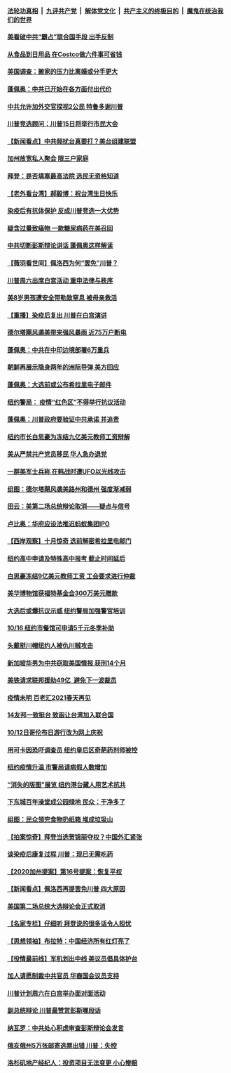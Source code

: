 ####  [法轮功真相](../../../../basic/blob/master/README.md?t=10111831) &nbsp;|&nbsp; [九评共产党](../../../../9ping.md/blob/master/README.md?t=10111831) &nbsp;|&nbsp; [解体党文化](../../../../jtdwh.md/blob/master/README.md?t=10111831)  &nbsp;|&nbsp; [共产主义的终极目的](../../../../gczydzjmd.md/blob/master/README.md?t=10111831) &nbsp;|&nbsp; [魔鬼在统治我们的世界](../../../../mgztzwmdsj.md/blob/master/README.md?t=10111831) 

#### [美看破中共“霸占”联合国手段 出手反制](../pages/nsc412/n12457674.md?t=10111831) 

#### [从食品到日用品 在Costco做六件事可省钱](../pages/nsc412/n12465933.md?t=10111831) 

#### [美国调查：搬家的压力比离婚或分手更大](../pages/nsc412/n12467896.md?t=10111831) 

#### [蓬佩奥：中共已开始在各方面付出代价](../pages/nsc412/n12467642.md?t=10111831) 

#### [中共允许加外交官探视2公民 特鲁多谢川普](../pages/nsc412/n12467699.md?t=10111831) 

#### [川普竞选顾问：川普15日将举行市民大会](../pages/nsc412/n12467520.md?t=10111831) 

#### [【新闻看点】中共频扰台真要打？美台组建联盟](../pages/nsc412/n12467418.md?t=10111831) 

#### [加州放宽私人聚会 限三户家庭](../pages/nsc412/n12467542.md?t=10111831) 

#### [拜登：是否填塞最高法院 选民无资格知道](../pages/nsc412/n12467509.md?t=10111831) 

#### [【老外看台湾】郝毅博：祝台湾生日快乐](../pages/nsc412/n12467559.md?t=10111831) 

#### [染疫后有抗体保护 反成川普竞选一大优势](../pages/nsc412/n12467343.md?t=10111831) 

#### [疑含过量致癌物 一款糖尿病药在美召回](../pages/nsc412/n12467344.md?t=10111831) 

#### [中共切断彭斯辩论讲话 蓬佩奥这样解读](../pages/nsc412/n12467353.md?t=10111831) 

#### [【薇羽看世间】佩洛西为何“罢免”川普？](../pages/nsc412/n12467256.md?t=10111831) 

#### [川普周六出席白宫活动 重申法律与秩序](../pages/nsc412/n12467282.md?t=10111831) 

#### [美8岁男孩遭安全带勒致窒息 被母亲救活](../pages/nsc412/n12466881.md?t=10111831) 

#### [【重播】染疫后复出 川普在白宫演讲](../pages/nsc412/n12464771.md?t=10111831) 

#### [德尔塔飓风袭美带来强风暴雨 近75万户断电](../pages/nsc412/n12467130.md?t=10111831) 

#### [蓬佩奥：中共在中印边境部署6万重兵](../pages/nsc412/n12467196.md?t=10111831) 

#### [朝鲜再展示隐身两年的洲际导弹 美方回应](../pages/nsc412/n12467168.md?t=10111831) 

#### [蓬佩奥：大选前或公布希拉里电子邮件](../pages/nsc412/n12466999.md?t=10111831) 

#### [纽约警局： 疫情“红色区”不得举行抗议活动](../pages/nsc412/n12466835.md?t=10111831) 

#### [蓬佩奥：川普政府要验证中共承诺 并追责](../pages/nsc412/n12466927.md?t=10111831) 

#### [纽约市长白思豪为冻结九亿美元教师工资辩解](../pages/nsc412/n12466718.md?t=10111831) 

#### [美从严禁共产党员移民 华人急办退党](../pages/nsc412/n12466254.md?t=10111831) 

#### [一群美军士兵称 在韩战时遭UFO以光线攻击](../pages/nsc412/n12466587.md?t=10111831) 

#### [组图：德尔塔飓风袭美路州和德州 强度渐减弱](../pages/nsc412/n12466661.md?t=10111831) 

#### [田云：美第二场总统辩论取消——疑点与信号](../pages/nsc412/n12466138.md?t=10111831) 

#### [卢比奥：华府应设法推迟蚂蚁集团IPO](../pages/nsc412/n12466431.md?t=10111831) 

#### [【西岸观察】十月惊奇 选前解密希拉里电邮门](../pages/nsc412/n12466070.md?t=10111831) 

#### [纽约高中申请及特殊高中报考 截止时间延后](../pages/nsc412/n12466246.md?t=10111831) 

#### [白思豪冻结9亿美元教师工资 工会要求进行仲裁](../pages/nsc412/n12466243.md?t=10111831) 

#### [美华博物馆获福特基金会300万美元赠款](../pages/nsc412/n12466326.md?t=10111831) 

#### [大选后或爆抗议示威 纽约警局加强警官培训](../pages/nsc412/n12466106.md?t=10111831) 

#### [10/16 纽约市餐馆可申请5千元冬季补助](../pages/nsc412/n12465731.md?t=10111831) 

#### [头戴挺川帽纽约人被仇川贼攻击](../pages/nsc412/n12465819.md?t=10111831) 

#### [新加坡华男为中共窃取美国情报 获刑14个月](../pages/nsc412/n12466296.md?t=10111831) 

#### [美铁请求联邦援助49亿 避免下一波裁员](../pages/nsc412/n12466100.md?t=10111831) 

#### [疫情未明 百老汇2021春天再见](../pages/nsc412/n12466097.md?t=10111831) 

#### [14友邦一致挺台 致函让台湾加入联合国](../pages/nsc412/n12466117.md?t=10111831) 

#### [10/12日哥伦布日游行改为网上庆祝](../pages/nsc412/n12466104.md?t=10111831) 

#### [用可卡因恐吓调查员 纽约皇后区奇葩药剂师被控](../pages/nsc412/n12466251.md?t=10111831) 

#### [纽约疫情升温 市警局请病假人数增加](../pages/nsc412/n12466260.md?t=10111831) 

#### [“消失的版图”展览 纽约港台藏人用艺术抗共](../pages/nsc412/n12466262.md?t=10111831) 

#### [下东城百年澡堂成公园绿地 民众：干净多了](../pages/nsc412/n12466279.md?t=10111831) 

#### [组图：民众领完食物扔纸箱 堆成垃圾山](../pages/nsc412/n12466266.md?t=10111831) 

#### [【拍案惊奇】拜登当选贺锦丽夺权？中国外汇紧张](../pages/nsc412/n12466183.md?t=10111831) 

#### [谈染疫后康复过程 川普：现已无需吃药](../pages/nsc412/n12466086.md?t=10111831) 

#### [【2020加州提案】第16号提案：恢复平权](../pages/nsc412/n12467591.md?t=10111831) 

#### [【新闻看点】佩洛西再提罢免川普 四大原因](../pages/nsc412/n12465536.md?t=10111831) 

#### [美国第二场总统大选辩论会正式取消](../pages/nsc412/n12465955.md?t=10111831) 

#### [【名家专栏】仔细听 拜登说的很多话令人担忧](../pages/nsc412/n12465306.md?t=10111831) 

#### [【思想领袖】布拉特：中国经济所有红灯亮了](../pages/nsc412/n12397143.md?t=10111831) 

#### [【役情最前线】军机划出中线 美议员倡具体护台](../pages/nsc412/n12465505.md?t=10111831) 

#### [加人请愿制裁中共官员 华裔国会议员支持](../pages/nsc412/n12458183.md?t=10111831) 

#### [川普计划周六在白宫举办面对面活动](../pages/nsc412/n12465495.md?t=10111831) 

#### [副总统辩论 川普最赞赏彭斯哪段话](../pages/nsc412/n12465488.md?t=10111831) 

#### [纳瓦罗：中共处心积虑审查彭斯辩论会发言](../pages/nsc412/n12465635.md?t=10111831) 

#### [俄亥俄州5万张邮寄选票出错 川普：失控](../pages/nsc412/n12465460.md?t=10111831) 

#### [洛杉矶地产经纪人：投资项目无法变更 小心惨赔](../pages/nsc412/n12464046.md?t=10111831) 

